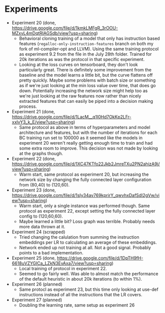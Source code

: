 # Experiments
* Experiment 20 (done, https://drive.google.com/file/d/1kmkLMFgR_3rOOU-MZxvL4mDqtRIAGSdb/view?usp=sharing)
    * Behavioral cloning training of a model that only has instruction based
    features (`regalloc-only-instruction-features` branch on both my fork
    of ml-compiler-opt and LLVM). Using the same training protocol as experiment
    9.2 from the file in the July 28th folder. Trained for 20k iterations as was
    the protocol in that specific experiment.
    * Looking at the loss curves on tensorboard, they don't look particularly great.
    There is definitely some improvement from the baseline and the model learns a little
    bit, but the curve flattens off pretty quickly. Maybe some problems with batch size
    or something as if we're just looking at the min loss value over time, that does go
    down. Potentially increasing the network size might help too as we're just looking
    at the raw features now rather than nicely extracted features that can easily be
    piped into a decision making process.
* Experiment 21 (done, https://drive.google.com/file/d/1LacM__q1I0Hd7OkKp2LFr-xxlvY3_k_E/view?usp=sharing)
    * Same protocol as above in terms of hyperparameters and model architecture and
    features, but with the number of iterations for each BC training run set to
    100000 as it seemed like the models in experiment 20 weren't really getting
    enough time to train and had some extra room to improve. This decision was not
    made by looking at the graphs though.
* Experiment 22 (done, https://drive.google.com/file/d/1XC47KTfo22Jkb2JmreTXu2PN2ahizA9j/view?usp=sharing)
    * Warm start, same protocol as experiment 20, but increasing the network size
    by changing the fully connected layer configuration from (80,40) to (120,60).
* Experiment 23 (done, https://drive.google.com/file/d/1sIy34av769kprirY_qwvhxDafSdI2gVw/view?usp=sharing)
    * Warm start, only a single instance was performed though. Same protocol as
    experiment 22, except setting the fully connected layer config to (120,60,60).
    * Maybe learned a little bit? Loss graph was terrible. Probably needs more data
    thrown at it.
* Experiment 24 (scrapped)
    * Tried changing the calulation from summing the instruction embeddings per LR to 
    calculating an average of these embeddings.
    * Network ended up not training at all. Not a good signal. Probably points to a bad
    implementation.
* Experiment 25 (done, https://drive.google.com/file/d/1DpTH9fH-6618uVZYGICa_LZkN3EvAxa7/view?usp=sharing)
    * Local training of protocol in experiment 22.
    * Seemed to go fairly well. Was able to almost match the performance of the default
    heuristic in about 20k iterations (to within 1%).
* Experiment 26 (planned)
    * Same protocl as experiment 23, but this time only looking at use-def instructions
    instead of all the instructions that the LR covers.
* Experiment 27 (planned)
    * Doubling the learning rate, same setup as experiment 26
